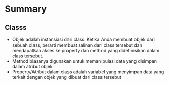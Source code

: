 # Summary
## Classs
- Objek adalah instansiasi dari class. Ketika Anda membuat objek dari sebuah class, berarti membuat salinan dari class tersebut dan mendapatkan akses ke property dan method yang didefinisikan dalam class tersebut.
- Method biasanya digunakan untuk memanipulasi data yang disimpan dalam atribut objek
- Property/Atribut dalam class adalah variabel yang menyimpan data yang terkait dengan objek yang dibuat dari class tersebut